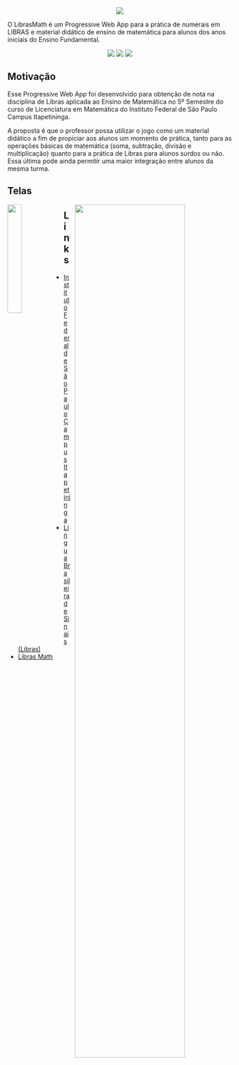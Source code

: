 <p align="center">
<img src="https://user-images.githubusercontent.com/22857183/93347984-11ca7b80-f80c-11ea-926d-82f84052c4e0.png">
</p>

O LibrasMath é um Progressive Web App para a prática de numerais em LIBRAS e material didático de ensino de matemática para alunos dos anos iniciais do Ensino Fundamental.

<p align="center">
<img src="https://img.shields.io/badge/VueJS-%3E%20v3.0-green"> <img src="https://img.shields.io/badge/VueRouter-%3E%20v4.0-green"> <img src="https://img.shields.io/badge/sass-v10.0.2-pink">
</p>

## Motivação
Esse Progressive Web App foi desenvolvido para obtenção de nota na disciplina de Libras aplicada ao Ensino de Matemática no 5º Semestre do curso de Licenciatura em Matemática do Instituto Federal de São Paulo Campus Itapetininga.

A proposta é que o professor possa utilizar o jogo como um material didático a fim de propiciar aos alunos um momento de prática, tanto para as operações básicas de matemática (soma, subtração, divisão e multiplicação) quanto para a prática de Libras para alunos surdos ou não. Essa última pode ainda permitir uma maior integração entre alunos da mesma turma.

## Telas

<img width="25%" style="float:left;" src="https://user-images.githubusercontent.com/22857183/93349768-4808fa80-f80e-11ea-827d-67b1e3187cf0.png">   <img width="70%" style="margin-left:10px; float:right;" src="https://user-images.githubusercontent.com/22857183/93349982-88687880-f80e-11ea-83db-a12a7f25e6c7.png">

## Links
* [Instituto Federal de São Paulo Campus Itapetininga](https://itp.ifsp.edu.br/)
* [Língua Brasileira de Sinais (Libras)](https://pt.wikipedia.org/wiki/L%C3%ADngua_brasileira_de_sinais)
* [Libras Math](https://libras-math.netlify.app/)
